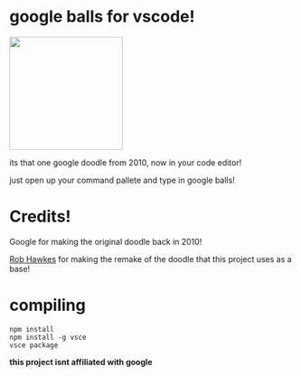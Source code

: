 # google balls for vscode!
<image src="https://raw.githubusercontent.com/weeniemount/googleballs-app/refs/heads/master/images/balls.png" width="200">

its that one google doodle from 2010, now in your code editor!

just open up your command pallete and type in google balls!

# Credits!
Google for making the original doodle back in 2010!

[Rob Hawkes](https://github.com/robhawkes) for making the remake of the doodle that this project uses as a base!

# compiling
```
npm install
npm install -g vsce
vsce package
```

**this project isnt affiliated with google**